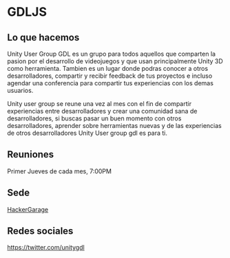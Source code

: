 # GDLJS

## Lo que hacemos

Unity User Group GDL es un grupo para todos aquellos que comparten la pasion por el desarrollo de videojuegos y que usan principalmente Unity 3D como herramienta. Tambien es un lugar donde podras conocer a otros desarrolladores, compartir y recibir feedback de tus proyectos e incluso agendar una conferencia para compartir tus experiencias con los demas usuarios.

Unity user group se reune una vez al mes con el fin de compartir experiencias entre desarrolladores y crear una comunidad sana de desarrolladores, si buscas pasar un buen momento con otros desarrolladores, aprender sobre herramientas nuevas y de las experiencias de otros desarrolladores Unity User group gdl es para ti.

## Reuniones

Primer Jueves de cada mes, 7:00PM

## Sede

[HackerGarage](https://goo.gl/maps/vvzEhAjZ8nx)

## Redes sociales

https://twitter.com/unitygdl